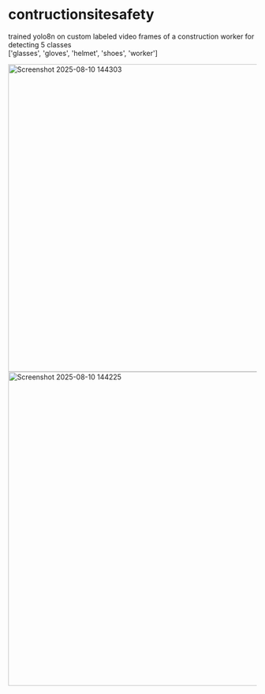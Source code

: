 # contructionsitesafety
trained yolo8n on custom labeled video frames of a construction worker for detecting 5 classes  
['glasses', 'gloves', 'helmet', 'shoes', 'worker']

<img width="795" height="624" alt="Screenshot 2025-08-10 144303" src="https://github.com/user-attachments/assets/308d3ab6-182a-45d3-b4d3-9203b3c6f82b" /><img width="796" height="637" alt="Screenshot 2025-08-10 144225" src="https://github.com/user-attachments/assets/25dc8858-9c71-4ee1-9d3d-486244b869e2" />

